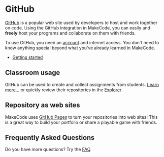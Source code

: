 # GitHub

[GitHub](https://github.com) is a popular web site used by developers to host and work together on code. Using the GitHub integration in MakeCode, you can easily and **freely** host your programs and collaborate on them with friends.

To use GitHub, you need an [account](https://github.com/join) and internet access.
You don't need to know anything special beyond what you've already learned in MakeCode.

* [Getting started](/github/getting-started)

## Classroom usage

GitHub can be used to create and collect assignments from students. [Learn more...](/github/classroom) or quickly review their repositories in the [Explorer](/github/explorer)

## Repository as web sites

MakeCode uses [GitHub Pages](/github/pages) to turn your repositories into web sites! This is a great way to build your portfolio or share a playable game with friends.

## Frequently Asked Questions

Do you have more questions? Try the [FAQ](/github/faq).
